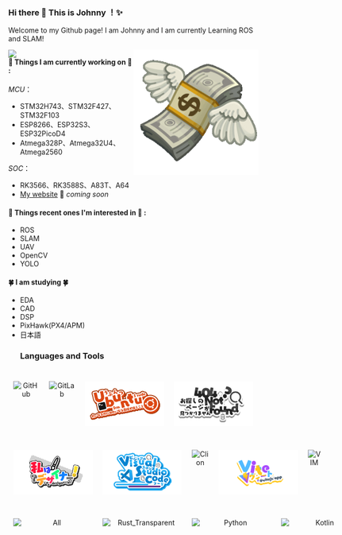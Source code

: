### Hi there 👋 This is Johnny ！✨ 
 
Welcome to my Github page! I am Johnny and I am currently Learning ROS and SLAM!  
<!--
<img align="right" alt="img" src="https://github.com/OogwayLeonardo/img/blob/main/hero-bg-xlarge-up-2x.jpg"/>
-->
<img align="right" alt="img" src="https://github.com/OogwayLeonardo/img/blob/main/Dollar.gif" width="50%" height="auto" />
<!--
<img src="https://github-readme-stats.vercel.app/api/top-langs/?username=OogwayLeonardo" />
-->
<img width="50%" align="right" src="https://github-readme-stats.vercel.app/api?username=OogwayLeonardo&show_icons=true&hide_border=true&show_icons=true&theme=merko" />


#### 🌱 Things I am currently working on 🌱 : 
_MCU_：
- STM32H743、STM32F427、STM32F103
- ESP8266、ESP32S3、ESP32PicoD4
- Atmega328P、Atmega32U4、Atmega2560
  
_SOC_：<br>
- RK3566、RK3588S、A83T、A64
- [My website](https://OogwayLeonardo.github.io) 🚀 *coming soon*
 
 
#### 🔭 Things recent ones I'm interested in 🔭 : 
- ROS
- SLAM
- UAV
- OpenCV
- YOLO
#### 🍀 I am studying 🍀
- EDA
- CAD
- DSP
- PixHawk(PX4/APM)
- 日本語
  ### Languages and Tools

<p align="center" style="display: inline-flex;">
    <img src="https://github.com/OogwayLeonardo/SAWARATSUKI.ServiceLogos/blob/main/Github/Github.png?raw=true" alt="GitHub" style="width: 160px; height: 90px; margin: 10px 10px;">
    <img src="https://github.com/OogwayLeonardo/SAWARATSUKI.ServiceLogos/blob/main/Gitlab/Gitlab.png?raw=true" alt="GitLab" style="width: 160px; height: 90px; margin: 10px 10px;">
    <img src="https://github.com/OogwayLeonardo/img/blob/main/Ubuntu.png?raw=true" alt="Visual Studio Code" style="width: 160px; height: 90px; margin: 10px 10px;">
    <img src="https://github.com/OogwayLeonardo/img/blob/main/NotFound.png?raw=true" alt="NotFound" style="width: 160px; height: 90px; margin: 10px 10px;">
</p>
<p align="center" style="display: inline-flex;">
    <img src="https://github.com/OogwayLeonardo/img/blob/main/IamDesigner!.png?raw=true" alt="IamDesigner!" style="width: 160px; height: 90px; margin: 10px 10px;"> 
    <img src="https://github.com/OogwayLeonardo/img/blob/main/VisualStudioCodeRound.png?raw=true" alt="VisualStudioCodeRound" style="width: 160px; height: 90px; margin: 10px 10px;">
    <img src="https://github.com/OogwayLeonardo/SAWARATSUKI.ServiceLogos/blob/main/Clion/Clion.png?raw=true" alt="Clion" style="width: 160px; height: 90px; margin: 10px 10px;">
    <img src="https://github.com/OogwayLeonardo/img/blob/main/Vite.png?raw=true" alt="Vite" style="width: 160px; height: 90px; margin: 10px 10px;"> 
    <img src="https://github.com/OogwayLeonardo/SAWARATSUKI.ServiceLogos/blob/main/Vim/VIM.png?raw=true" alt="VIM" style="width: 160px; height: 90px; margin: 10px 10px;"> 
</p>
<p align="center" style="display: inline-flex;">
    <img src="https://github.com/OogwayLeonardo/SAWARATSUKI.ServiceLogos/blob/main/C%2CC%23%2CC%2B%2B/All.png?raw=true" alt="All" style="width: 160px; height: 90px; margin: 10px 10px;">
    <img src="https://github.com/OogwayLeonardo/KawaiiLogos/blob/main/Rust/Rust_Transparent.png?raw=true" alt="Rust_Transparent" style="width: 160px; height: 90px; margin: 10px 10px;">
    <img src="https://github.com/OogwayLeonardo/SAWARATSUKI.ServiceLogos/blob/main/Python/Python.png?raw=true" alt="Python" style="width: 160px; height: 90px; margin: 10px 10px;">
    <img src="https://github.com/OogwayLeonardo/KawaiiLogos/blob/main/Kotlin/Kotlin.png?raw=true" alt="Kotlin" style="width: 160px; height: 90px; margin: 10px 10px;">
</p>


<!--
#### :computer: Programming languages and tools :computer: : 
<p>
<img width="50%" align="right" src="https://github-readme-stats.vercel.app/api?username=zhanglina94&show_icons=true&hide_border=true" />
<code><img width="10%" src="https://www.vectorlogo.zone/logos/ubuntu/ubuntu-ar21.svg"></code>
<code><img width="10%" src="https://www.vectorlogo.zone/logos/cmake/cmake-ar21~bgwhite.svg"></code>
<code><img width="10%" src="https://www.vectorlogo.zone/logos/tensorflow/tensorflow-ar21.svg"></code>
<br />
<code><img width="10%" src="https://www.vectorlogo.zone/logos/git-scm/git-scm-ar21.svg"></code>
<code><img width="10%" src="https://www.vectorlogo.zone/logos/arduino/arduino-ar21~bgwhite.svg"></code>
<code><img width="10%" src="https://www.vectorlogo.zone/logos/visualstudio_code/visualstudio_code-ar21.svg"></code>
</p>
-->
<!--
**OogwayLeonardo/OogwayLeonardo** is a ✨ _special_ ✨ repository because its `README.md` (this file) appears on your GitHub profile.
- 🔭 I’m currently working on 
- 🌱 I’m currently learning ...
- 👯 I’m looking to collaborate on ...
- 🤔 I’m looking for help with Mavlink
- 💬 Ask me about ...
- 📫 How to reach me: makerdemoking@foxmail.com
- 😄 Pronouns:He
- ⚡ Fun fact: ...



